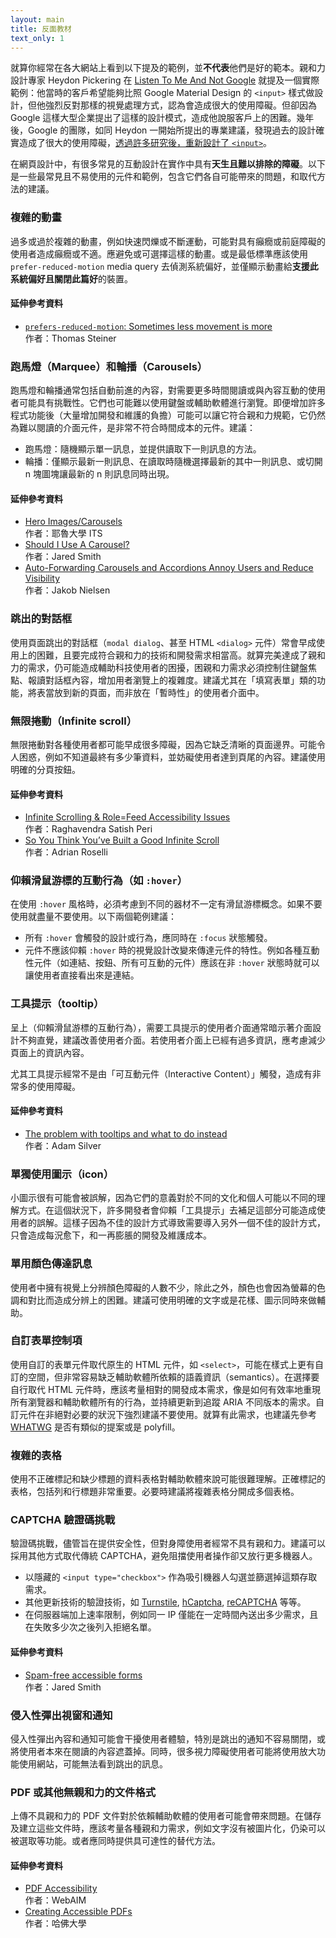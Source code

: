 ```yaml
---
layout: main
title: 反面教材
text_only: 1
---
```


就算你經常在各大網站上看到以下提及的範例，並<strong>不代表</strong>他們是好的範本。親和力設計專家 Heydon Pickering 在 [Listen To Me And Not Google](https://heydonworks.com/article/listen-to-me-not-google/) 就提及一個實際範例：他當時的客戶希望能夠比照 Google Material Design 的 `<input>` 樣式做設計，但他強烈反對那樣的視覺處理方式，認為會造成很大的使用障礙。但卻因為 Google 這樣大型企業提出了這樣的設計模式，造成他說服客戶上的困難。幾年後，Google 的團隊，如同 Heydon 一開始所提出的專業建議，發現過去的設計確實造成了很大的使用障礙，[透過許多研究後，重新設計了 `<input>`](https://medium.com/google-design/the-evolution-of-material-designs-text-fields-603688b3fe03)。

在網頁設計中，有很多常見的互動設計在實作中具有**天生且難以排除的障礙**。以下是一些最常見且不易使用的元件和範例，包含它們各自可能帶來的問題，和取代方法的建議。

### 複雜的動畫

過多或過於複雜的動畫，例如快速閃爍或不斷運動，可能對具有癲癇或前庭障礙的使用者造成癲癇或不適。應避免或可選擇這樣的動畫。或是最低標準應該使用 `prefer-reduced-motion` media query 去偵測系統偏好，並僅顯示動畫給**支援此系統偏好且關閉此篇好**的裝置。

#### 延伸參考資料

- [`prefers-reduced-motion`: Sometimes less movement is more](https://web.dev/articles/prefers-reduced-motion?hl=en)    
  作者：Thomas Steiner

### 跑馬燈（Marquee）和輪播（Carousels）

跑馬燈和輪播通常包括自動前進的內容，對需要更多時間閱讀或與內容互動的使用者可能具有挑戰性。它們也可能難以使用鍵盤或輔助軟體進行瀏覽。即便增加許多程式功能後（大量增加開發和維護的負擔）可能可以讓它符合親和力規範，它仍然為難以閱讀的介面元件，是非常不符合時間成本的元件。建議：

- 跑馬燈：隨機顯示單一訊息，並提供讀取下一則訊息的方法。
- 輪播：僅顯示最新一則訊息、在讀取時隨機選擇最新的其中一則訊息、或切開 n 塊圖塊讓最新的 n 則訊息同時出現。

#### 延伸參考資料

- [Hero Images/Carousels](https://usability.yale.edu/usability-best-practices/hero-imagescarousels)    
  作者：耶魯大學 ITS
- [Should I Use A Carousel?](https://shouldiuseacarousel.com/)    
  作者：Jared Smith
- [Auto-Forwarding Carousels and Accordions Annoy Users and Reduce Visibility](https://www.nngroup.com/articles/auto-forwarding/)    
  作者：Jakob Nielsen

### 跳出的對話框

使用頁面跳出的對話框（`modal dialog`、甚至 HTML `<dialog>` 元件）常會早成使用上的困難，且要完成符合親和力的技術和開發需求相當高。就算完美達成了親和力的需求，仍可能造成輔助科技使用者的困擾，困親和力需求必須控制住鍵盤焦點、報讀對話框內容，增加用者瀏覽上的複雜度。建議尤其在「填寫表單」類的功能，將表當放到新的頁面，而非放在「暫時性」的使用者介面中。

### 無限捲動（Infinite scroll）

無限捲動對各種使用者都可能早成很多障礙，因為它缺乏清晰的頁面邊界。可能令人困惑，例如不知道最終有多少筆資料，並妨礙使用者達到頁尾的內容。建議使用明確的分頁按鈕。

#### 延伸參考資料

- [Infinite Scrolling & Role=Feed Accessibility Issues](https://www.deque.com/blog/infinite-scrolling-rolefeed-accessibility-issues/)    
  作者：Raghavendra Satish Peri
- [So You Think You’ve Built a Good Infinite Scroll](https://adrianroselli.com/2014/05/so-you-think-you-built-good-infinite.html)    
  作者：Adrian Roselli

### 仰賴滑鼠游標的互動行為（如 `:hover`）

在使用 `:hover` 風格時，必須考慮到不同的器材不一定有滑鼠游標概念。如果不要使用就盡量不要使用。以下兩個範例建議：

- 所有 `:hover` 會觸發的設計或行為，應同時在 `:focus` 狀態觸發。
- 元件不應該仰賴 `:hover` 時的視覺設計改變來傳達元件的特性。例如各種互動性元件（如連結、按鈕、所有可互動的元件）應該在非 `:hover` 狀態時就可以讓使用者直接看出來是連結。

### 工具提示（tooltip）

呈上（仰賴滑鼠游標的互動行為），需要工具提示的使用者介面通常暗示著介面設計不夠直覺，建議改善使用者介面。若使用者介面上已經有過多資訊，應考慮減少頁面上的資訊內容。

尤其工具提示經常不是由「可互動元件（Interactive Content）」觸發，造成有非常多的使用障礙。

#### 延伸參考資料

- [The problem with tooltips and what to do instead](https://adamsilver.io/blog/the-problem-with-tooltips-and-what-to-do-instead/)     
  作者：Adam Silver

### 單獨使用圖示（icon）

小圖示很有可能會被誤解，因為它們的意義對於不同的文化和個人可能以不同的理解方式。在這個狀況下，許多開發者會仰賴「工具提示」去補足這部分可能造成使用者的誤解。這樣子因為不佳的設計方式導致需要導入另外一個不佳的設計方式，只會造成每況愈下，和一再膨脹的開發及維護成本。

### 單用顏色傳達訊息

使用者中擁有視覺上分辨顏色障礙的人數不少，除此之外，顏色也會因為螢幕的色調和對比而造成分辨上的困難。建議可使用明確的文字或是花樣、圖示同時來做輔助。

### 自訂表單控制項

使用自訂的表單元件取代原生的 HTML 元件，如 `<select>`，可能在樣式上更有自訂的空間，但非常容易缺乏輔助軟體所依賴的語義資訊（semantics）。在選擇要自行取代 HTML 元件時，應該考量相對的開發成本需求，像是如何有效率地重現所有瀏覽器和輔助軟體所有的行為，並持續更新到追蹤 ARIA 不同版本的需求。自訂元件在非絕對必要的狀況下強烈建議不要使用。就算有此需求，也建議先參考 [WHATWG](https://github.com/whatwg/html) 是否有類似的提案或是 polyfill。

### 複雜的表格

使用不正確標記和缺少標題的資料表格對輔助軟體來說可能很難理解。正確標記的表格，包括列和行標題非常重要。必要時建議將複雜表格分開成多個表格。

### CAPTCHA 驗證碼挑戰

驗證碼挑戰，儘管旨在提供安全性，但對身障使用者經常不具有親和力。建議可以採用其他方式取代傳統 CAPTCHA，避免阻擋使用者操作卻又放行更多機器人。

- 以隱藏的 `<input type="checkbox">` 作為吸引機器人勾選並篩選掉這類存取需求。
- 其他更新技術的驗證技術，如 [Turnstile](https://www.cloudflare.com/zh-tw/products/turnstile/), [hCaptcha](https://hcaptcha.com/), [reCAPTCHA](https://hcaptcha.com/) 等等。
- 在伺服器端加上速率限制，例如同一 IP 僅能在一定時間內送出多少需求，且在失敗多少次之後列入拒絕名單。

#### 延伸參考資料

- [Spam-free accessible forms](https://webaim.org/blog/spam_free_accessible_forms/)     
  作者：Jared Smith

### 侵入性彈出視窗和通知

侵入性彈出內容和通知可能會干擾使用者體驗，特別是跳出的通知不容易關閉，或將使用者本來在閱讀的內容遮蓋掉。同時，很多視力障礙使用者可能將使用放大功能使用網站，可能無法看到跳出的訊息。

### PDF 或其他無親和力的文件格式

上傳不具親和力的 PDF 文件對於依賴輔助軟體的使用者可能會帶來問題。在儲存及建立這些文件時，應該考量各種親和力需求，例如文字沒有被圖片化，仍染可以被選取等功能。或者應同時提供具可達性的替代方法。

#### 延伸參考資料

- [PDF Accessibility](https://webaim.org/techniques/acrobat/)    
  作者：WebAIM
- [Creating Accessible PDFs](https://accessibility.huit.harvard.edu/pdf)    
  作者：哈佛大學
